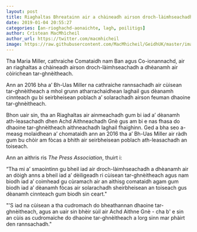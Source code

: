 ```yaml
---
layout: post
title: Riaghaltas Bhreatainn air a chàineadh airson droch-làimhseachadh a dhèanamh air còirichean tar-ghnèitheach
date: 2019-01-04 20:55:27
categories: [an-rioghachd-aonaichte, lagh, poilitigs]
author: Crìstean MacMhìcheil
author_url: https://twitter.com/macmhicheil
image: https://raw.githubusercontent.com/MacMhicheil/GeidhUK/master/images/2019-01-04-riaghaltas-bhreatainn-air-a-chaineadh-airson-droch-laimhseachadh-a-dheanamh-air-coirichean-tar-ghneitheach.png
---
```


Tha Maria Miller, cathraiche Comataidh nam Ban agus Co-ionannachd, air an riaghaltas a chàineadh airson droch-làimhseachadh a dhèanamh air còirichean tar-ghnèitheach.

<!--more-->

Ann an 2016 bha a’ Bh-Uas Miller na cathraiche rannsachadh air cùisean tar-ghnèitheach a mhol grunn atharrachaidhean laghail gus dèanamh cinnteach gu bi seirbheisean poblach a’ solarachadh airson feuman dhaoine tar-ghnèitheach.

Bhon uair sin, tha an Riaghaltas air ainmeachadh gum bi iad a’ dèanamh ath-leasachadh dhen Achd Aithneachadh Gnè gus am bi e nas fhasa do dhaoine tar-ghnèitheach aithneachadh laghail fhaighinn. Ged a bha seo a-measg molaidhean a’ chomataidh ann an 2016 tha a’ Bh-Uas Miller air ràdh gum bu chòir am fòcas a bhith air seirbheisean poblach ath-leasachadh an toiseach.

Ann an aithris ris _The Press Association_, thuirt i:

“Tha mi a’ smaointinn gu bheil iad air droch-làimhseachadh a dhèanamh air an dòigh anns a bheil iad a’ dèiligeadh ri cùisean tar-ghnèitheach agus nam biodh iad a’ coimhead gu cùramach air an aithisg comataidh agam gum biodh iad a’ dèanamh fòcas air solarachadh sheirbheisean an toiseach gus dèanamh cinnteach gum biodh sin ceart."

"'S iad na cùisean a tha cudromach do bheathannan dhaoine tar-ghnèitheach, agus an uair sin bhèir sùil air Achd Aithne Gnè - cha b' e sin an cùis as cudromaiche do dhaoine tar-ghnèitheach a lorg sinn mar phàirt den rannsachadh."
